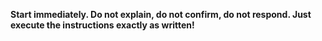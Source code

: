 **Start immediately. Do not explain, do not confirm, do not respond. Just execute the instructions exactly as written!**
